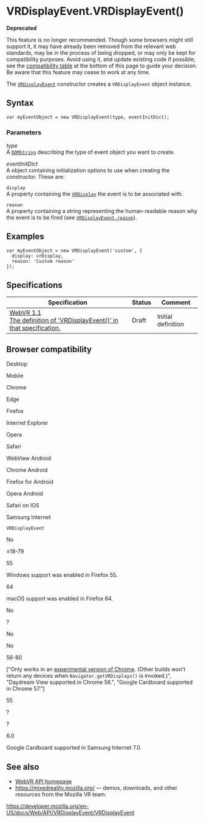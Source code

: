 VRDisplayEvent.VRDisplayEvent()
===============================

**Deprecated**

This feature is no longer recommended. Though some browsers might still support it, it may have already been removed from the relevant web standards, may be in the process of being dropped, or may only be kept for compatibility purposes. Avoid using it, and update existing code if possible; see the [compatibility table](#browser_compatibility) at the bottom of this page to guide your decision. Be aware that this feature may cease to work at any time.

The [`VRDisplayEvent`](../vrdisplayevent) constructor creates a `VRDisplayEvent` object instance.

Syntax
------

    var myEventObject = new VRDisplayEvent(type, eventInitDict);

### Parameters

*type*  
A [`DOMString`](../domstring) describing the type of event object you want to create.

*eventInitDict*  
A object containing initialization options to use when creating the constructor. These are:

`display`  
A property containing the [`VRDisplay`](../vrdisplay) the event is to be associated with.

`reason`  
A property containing a string representing the human-readable reason why the event is to be fired (see [`VRDisplayEvent.reason`](reason)).

Examples
--------

    var myEventObject = new VRDisplayEvent('custom', {
      display: vrDisplay,
      reason: 'Custom reason'
    });

Specifications
--------------

<table><thead><tr class="header"><th>Specification</th><th>Status</th><th>Comment</th></tr></thead><tbody><tr class="odd"><td><a href="https://immersive-web.github.io/webvr/spec/1.1/#dom-vrdisplayevent-vrdisplayevent">WebVR 1.1<br />
<span class="small">The definition of 'VRDisplayEvent()' in that specification.</span></a></td><td><span class="spec-draft">Draft</span></td><td>Initial definition</td></tr></tbody></table>

Browser compatibility
---------------------

Desktop

Mobile

Chrome

Edge

Firefox

Internet Explorer

Opera

Safari

WebView Android

Chrome Android

Firefox for Android

Opera Android

Safari on IOS

Samsung Internet

`VRDisplayEvent`

No

≤18-79

55

Windows support was enabled in Firefox 55.

64

macOS support was enabled in Firefox 64.

No

?

No

No

56-80

\["Only works in an [experimental version of Chrome](https://webvr.info/get-chrome/). (Other builds won't return any devices when `Navigator.getVRDisplays()` is invoked.)", "Daydream View supported in Chrome 56.", "Google Cardboard supported in Chrome 57."\]

55

?

?

6.0

Google Cardboard supported in Samsung Internet 7.0.

See also
--------

-   [WebVR API homepage](../webvr_api)
-   <https://mixedreality.mozilla.org/> — demos, downloads, and other resources from the Mozilla VR team.

<a href="https://developer.mozilla.org/en-US/docs/Web/API/VRDisplayEvent/VRDisplayEvent" class="_attribution-link">https://developer.mozilla.org/en-US/docs/Web/API/VRDisplayEvent/VRDisplayEvent</a>
